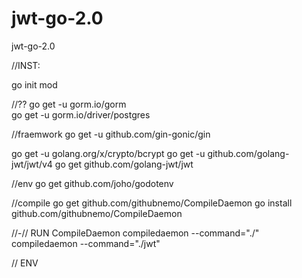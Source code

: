 # jwt-go-2.0
jwt-go-2.0


//INST:

go init mod <project name> 

//??
go get -u gorm.io/gorm  
go get -u gorm.io/driver/postgres

//fraemwork
go get -u github.com/gin-gonic/gin

go get -u golang.org/x/crypto/bcrypt
go get -u github.com/golang-jwt/jwt/v4
go get github.com/golang-jwt/jwt

//env
go get github.com/joho/godotenv

//compile
go get github.com/githubnemo/CompileDaemon
go install github.com/githubnemo/CompileDaemon

//-//   RUN CompileDaemon
compiledaemon --command="./<folder name>"
compiledaemon --command="./jwt"

// ENV

